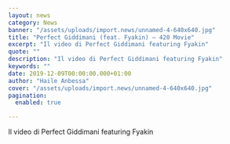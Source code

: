 ```yaml
---
layout: news
category: News
banner: "/assets/uploads/import.news/unnamed-4-640x640.jpg"
title: "Perfect Giddimani (feat. Fyakin) – 420 Movie"
excerpt: "Il video di Perfect Giddimani featuring Fyakin"
quote: ""
description: "Il video di Perfect Giddimani featuring Fyakin"
keywords: ""
date: 2019-12-09T00:00:00.000+01:00
author: "Haile Anbessa"
cover: "/assets/uploads/import.news/unnamed-4-640x640.jpg"
pagination:
  enabled: true

---
```


Il video di Perfect Giddimani featuring Fyakin  